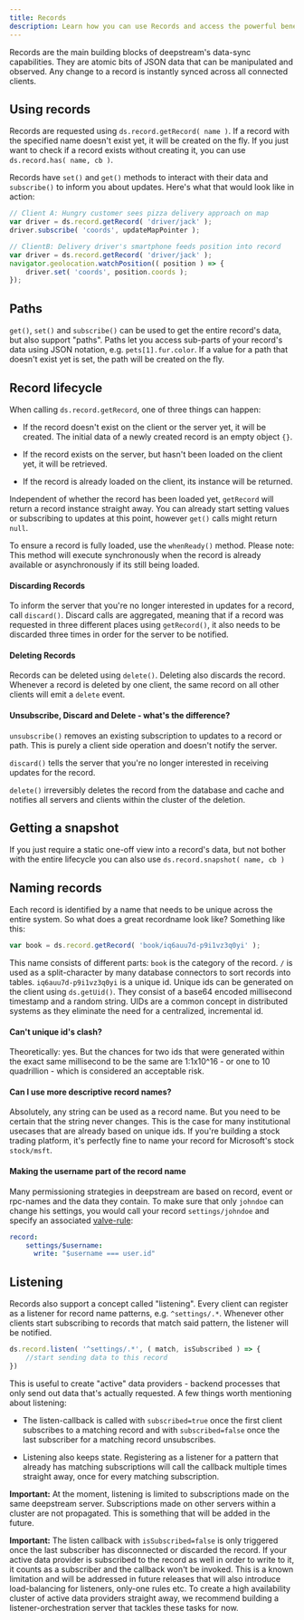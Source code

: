 ```yaml
---
title: Records
description: Learn how you can use Records and access the powerful benefits of datasync
---
```


Records are the main building blocks of deepstream's data-sync capabilities. They are atomic bits of JSON data that can be manipulated and observed. Any change to a record is instantly synced across all connected clients.

## Using records
Records are requested using `ds.record.getRecord( name )`. If a record with the specified name doesn't exist yet, it will be created on the fly. If you just want to check if a record exists without creating it, you can use `ds.record.has( name, cb )`.

Records have `set()` and `get()` methods to interact with their data and `subscribe()` to inform you about updates. Here's what that would look like in action:

```javascript
// Client A: Hungry customer sees pizza delivery approach on map
var driver = ds.record.getRecord( 'driver/jack' );
driver.subscribe( 'coords', updateMapPointer );
```

```javascript
// ClientB: Delivery driver's smartphone feeds position into record
var driver = ds.record.getRecord( 'driver/jack' );
navigator.geolocation.watchPosition(( position ) => {
    driver.set( 'coords', position.coords );
});
```

## Paths
`get()`, `set()` and `subscribe()` can be used to get the entire record's data, but also support "paths". Paths let you access sub-parts of your record's data using JSON notation, e.g. `pets[1].fur.color`. If a value for a path that doesn't exist yet is set, the path will be created on the fly.

## Record lifecycle
When calling `ds.record.getRecord`, one of three things can happen:

- If the record doesn't exist on the client or the server yet, it will be created. The initial data of a newly created record is an empty object `{}`.

- If the record exists on the server, but hasn't been loaded on the client yet, it will be retrieved.

- If the record is already loaded on the client, its instance will be returned.

Independent of whether the record has been loaded yet, `getRecord` will return a record instance straight away. You can already start setting values or subscribing to updates at this point, however `get()` calls might return `null`.

To ensure a record is fully loaded, use the `whenReady()` method. Please note: This method will execute synchronously when the record is already available or asynchronously if its still being loaded.

#### Discarding Records
To inform the server that you're no longer interested in updates for a record, call `discard()`. Discard calls are aggregated, meaning that if a record was requested in three different places using `getRecord()`, it also needs to be discarded three times in order for the server to be notified.

#### Deleting Records
Records can be deleted using `delete()`. Deleting also discards the record. Whenever a record is deleted by one client, the same record on all other clients will emit a `delete` event.

#### Unsubscribe, Discard and Delete - what's the difference?
`unsubscribe()` removes an existing subscription to updates to a record or path. This is purely a client side operation and doesn't notify the server.

`discard()` tells the server that you're no longer interested in receiving updates for the record.

`delete()` irreversibly deletes the record from the database and cache and notifies all servers and clients within the cluster of the deletion.

## Getting a snapshot
If you just require a static one-off view into a record's data, but not bother with the entire lifecycle you can also use `ds.record.snapshot( name, cb )`

## Naming records
Each record is identified by a name that needs to be unique across the entire system. So what does a great recordname look like? Something like this:

```javascript
var book = ds.record.getRecord( 'book/iq6auu7d-p9i1vz3q0yi' );
```

This name consists of different parts: `book` is the category of the record. `/` is used as a split-character by many database connectors to sort records into tables. `iq6auu7d-p9i1vz3q0yi` is a unique id. Unique ids can be generated on the client using `ds.getUid()`. They consist of a base64 encoded millisecond timestamp and a random string. UIDs are a common concept in distributed systems as they eliminate the need for a centralized, incremental id.

#### Can't unique id's clash?
Theoretically: yes. But the chances for two ids that were generated within the exact same millisecond to be the same are 1:1x10^16 - or one to 10 quadrillion - which is considered an acceptable risk.

#### Can I use more descriptive record names?
Absolutely, any string can be used as a record name. But you need to be certain that the string never changes. This is the case for many institutional usecases that are already based on unique ids. If you're building a stock trading platform, it's perfectly fine to name your record for Microsoft's stock `stock/msft`.

#### Making the username part of the record name
Many permissioning strategies in deepstream are based on record, event or rpc-names and the data they contain.
To make sure that only `johndoe` can change his settings, you would call your record `settings/johndoe` and specify an associated [valve-rule](./permission-conf-simple):

```yaml
record: 
    settings/$username: 
      write: "$username === user.id"
```

## Listening
Records also support a concept called "listening". Every client can register as a listener for record name patterns, e.g. `^settings/.*`. Whenever other clients start subscribing to records that match said pattern, the listener will be notified.

```javascript
ds.record.listen( '^settings/.*', ( match, isSubscribed ) => {
    //start sending data to this record
})
```

This is useful to create "active" data providers - backend processes that only send out data that's actually requested. A few things worth mentioning about listening:

- The listen-callback is called with `subscribed=true` once the first client subscribes to a matching record and with `subscribed=false` once the last subscriber for a matching record unsubscribes.

- Listening also keeps state. Registering as a listener for a pattern that already has matching subscriptions will call the callback multiple times straight away, once for every matching subscription.

**Important:** At the moment, listening is limited to subscriptions made on the same deepstream server. Subscriptions made on other servers within a cluster are not propagated. This is something that will be added in the future.

**Important:** The listen callback with `isSubscribed=false` is only triggered once the last subscriber has disconnected or discarded the record. If your active data provider is subscribed to the record as well in order to write to it, it counts as a subscriber and the callback won't be invoked.
This is a known limitation and will be addressed in future releases that will also introduce load-balancing for listeners, only-one rules etc. To create a high availability cluster of active data providers straight away, we recommend building a listener-orchestration server that tackles these tasks for now.
